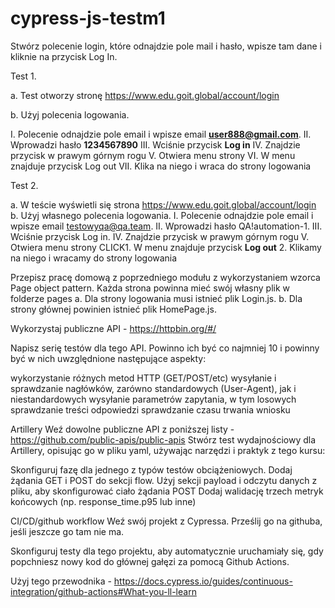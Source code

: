 # cypress-js-testm1
Stwórz polecenie login, które odnajdzie pole mail i hasło, wpisze tam dane i kliknie na przycisk Log In.

Test 1.

a. Test otworzy stronę https://www.edu.goit.global/account/login

b. Użyj polecenia logowania.

I. Polecenie odnajdzie pole email i wpisze email **[user888@gmail.com](mailto:user888@gmail.com)**.
II. Wprowadzi hasło **1234567890**
III. Wciśnie przycisk **Log in**
IV. Znajdzie przycisk w prawym górnym rogu
V. Otwiera menu strony
VI. W menu znajduje przycisk Log out
VII. Klika na niego i wraca do strony logowania

Test 2.

a. W teście wyświetli się strona https://www.edu.goit.global/account/login
b. Użyj własnego polecenia logowania.
I. Polecenie odnajdzie pole email i wpisze email testowyqa@qa.team.
II. Wprowadzi hasło QA!automation-1.
III. Wciśnie przycisk Log in.
IV. Znajdzie przycisk w prawym górnym rogu
V. Otwiera menu strony
CLICK1. W menu znajduje przycisk **Log out** 2. Klikamy na niego i wracamy do strony logowania

Przepisz pracę domową z poprzedniego modułu z wykorzystaniem wzorca Page object pattern.
Każda strona powinna mieć swój własny plik w folderze pages a. Dla strony logowania musi istnieć plik Login.js. b. Dla strony głównej powinien istnieć plik HomePage.js.

Wykorzystaj publiczne API - https://httpbin.org/#/

Napisz serię testów dla tego API. Powinno ich być co najmniej 10 i powinny być w nich uwzględnione następujące aspekty:

wykorzystanie różnych metod HTTP (GET/POST/etc)
wysyłanie i sprawdzanie nagłówków, zarówno standardowych (User-Agent), jak i niestandardowych
wysyłanie parametrów zapytania, w tym losowych
sprawdzanie treści odpowiedzi
sprawdzanie czasu trwania wniosku

Artillery
Weź dowolne publiczne API z poniższej listy - https://github.com/public-apis/public-apis Stwórz test wydajnościowy dla Artillery, opisując go w pliku yaml, używając narzędzi i praktyk z tego kursu:

Skonfiguruj fazę dla jednego z typów testów obciążeniowych.
Dodaj żądania GET i POST do sekcji flow.
Użyj sekcji payload i odczytu danych z pliku, aby skonfigurować ciało żądania POST
Dodaj walidację trzech metryk końcowych (np. response_time.p95 lub inne)

CI/CD/github workflow
Weź swój projekt z Cypressa. Prześlij go na githuba, jeśli jeszcze go tam nie ma.

Skonfiguruj testy dla tego projektu, aby automatycznie uruchamiały się, gdy popchniesz nowy kod do głównej gałęzi za pomocą Github Actions.

Użyj tego przewodnika - https://docs.cypress.io/guides/continuous-integration/github-actions#What-you-ll-learn
